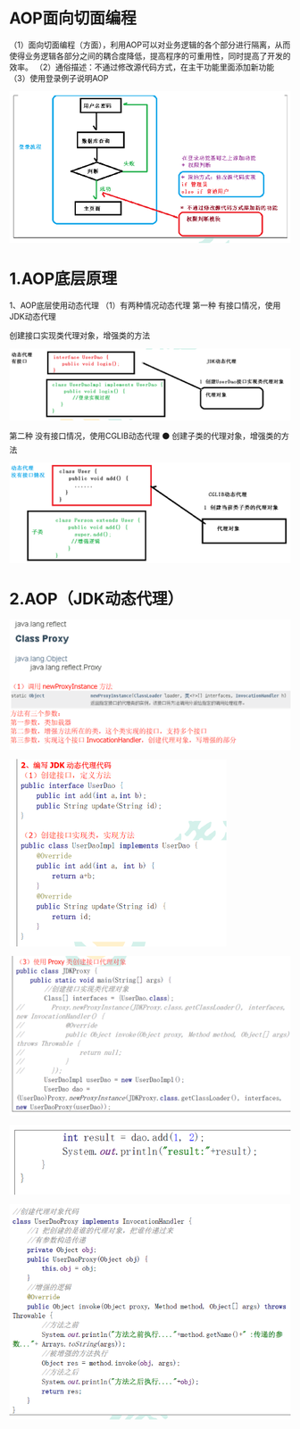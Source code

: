 # AOP面向切面编程

（1）面向切面编程（方面），利用AOP可以对业务逻辑的各个部分进行隔离，从而使得业务逻辑各部分之间的耦合度降低，提高程序的可重用性，同时提高了开发的效率。
（2）通俗描述：不通过修改源代码方式，在主干功能里面添加新功能
（3）使用登录例子说明AOP

![image-20210319163856712](AOP.assets/image-20210319163856712.png)



# 1.AOP底层原理

1、AOP底层使用动态代理
（1）有两种情况动态代理
第一种 有接口情况，使用JDK动态代理

创建接口实现类代理对象，增强类的方法

![image-20210319164654494](AOP.assets/image-20210319164654494.png)

第二种 没有接口情况，使用CGLIB动态代理
⚫ 创建子类的代理对象，增强类的方法

![image-20210319164720058](AOP.assets/image-20210319164720058.png)



# 2.AOP（JDK动态代理）

![image-20210319165403362](AOP.assets/image-20210319165403362.png)

<img src="AOP.assets/image-20210319165425220.png" alt="image-20210319165425220" style="zoom: 50%;" />

![image-20210319165449930](AOP.assets/image-20210319165449930.png)

![image-20210319165505120](AOP.assets/image-20210319165505120.png)

![image-20210319165520110](AOP.assets/image-20210319165520110.png)